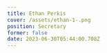 ```yaml
---
title: Ethan Perkis
cover: /assets/ethan-1-.png
position: Secretary
former: false
date: 2023-06-30T05:44:00.708Z
---
```

